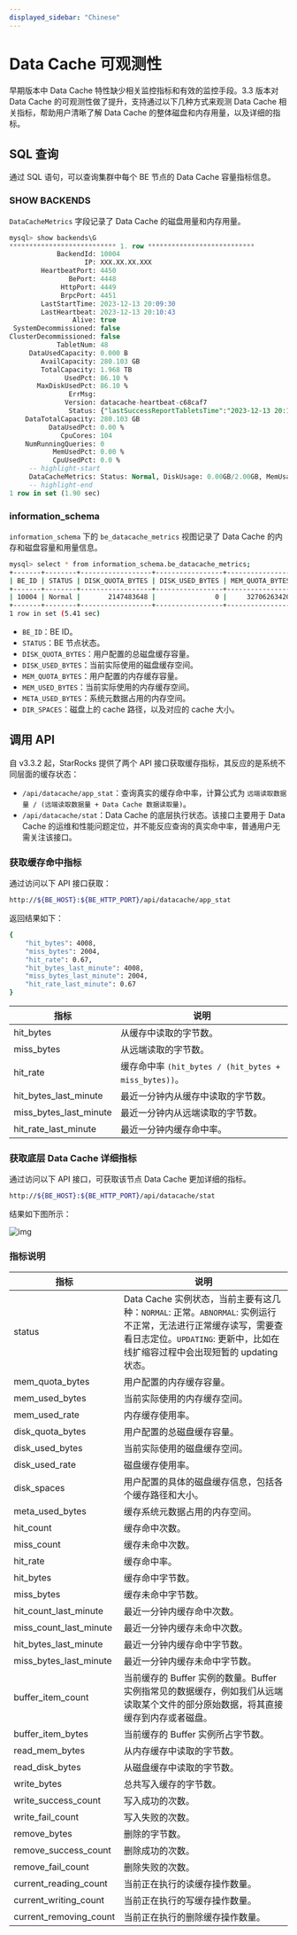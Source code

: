 ```yaml
---
displayed_sidebar: "Chinese"
---
```


# Data Cache 可观测性

早期版本中 Data Cache 特性缺少相关监控指标和有效的监控手段。3.3 版本对 Data Cache 的可观测性做了提升，支持通过以下几种方式来观测 Data Cache 相关指标，帮助用户清晰了解 Data Cache 的整体磁盘和内存用量，以及详细的指标。

## SQL 查询

通过 SQL 语句，可以查询集群中每个 BE 节点的 Data Cache 容量指标信息。

### SHOW BACKENDS

`DataCacheMetrics` 字段记录了 Data Cache 的磁盘用量和内存用量。

```SQL
mysql> show backends\G
*************************** 1. row ***************************
            BackendId: 10004
                   IP: XXX.XX.XX.XXX
        HeartbeatPort: 4450
               BePort: 4448
             HttpPort: 4449
             BrpcPort: 4451
        LastStartTime: 2023-12-13 20:09:30
        LastHeartbeat: 2023-12-13 20:10:43
                Alive: true
 SystemDecommissioned: false
ClusterDecommissioned: false
            TabletNum: 48
     DataUsedCapacity: 0.000 B
        AvailCapacity: 280.103 GB
        TotalCapacity: 1.968 TB
              UsedPct: 86.10 %
       MaxDiskUsedPct: 86.10 %
               ErrMsg:
              Version: datacache-heartbeat-c68caf7
               Status: {"lastSuccessReportTabletsTime":"2023-12-13 20:10:38"}
    DataTotalCapacity: 280.103 GB
          DataUsedPct: 0.00 %
             CpuCores: 104
    NumRunningQueries: 0
           MemUsedPct: 0.00 %
           CpuUsedPct: 0.0 %
     -- highlight-start   
     DataCacheMetrics: Status: Normal, DiskUsage: 0.00GB/2.00GB, MemUsage: 0.00GB/30.46GB
     -- highlight-end
1 row in set (1.90 sec)
```

### information_schema

`information_schema` 下的 `be_datacache_metrics` 视图记录了 Data Cache 的内存和磁盘容量和用量信息。

```Bash
mysql> select * from information_schema.be_datacache_metrics;
+-------+--------+------------------+-----------------+-----------------+----------------+-----------------+----------------------------------------------------------------------------------------------+
| BE_ID | STATUS | DISK_QUOTA_BYTES | DISK_USED_BYTES | MEM_QUOTA_BYTES | MEM_USED_BYTES | META_USED_BYTES | DIR_SPACES                                                                                   |
+-------+--------+------------------+-----------------+-----------------+----------------+-----------------+----------------------------------------------------------------------------------------------+
| 10004 | Normal |       2147483648 |               0 |     32706263420 |              0 |               0 | [{"Path":"/home/disk1/datacache","QuotaBytes":2147483648}]                                   |
+-------+--------+------------------+-----------------+-----------------+----------------+-----------------+----------------------------------------------------------------------------------------------+
1 row in set (5.41 sec)
```

- `BE_ID`：BE ID。
- `STATUS`：BE 节点状态。
- `DISK_QUOTA_BYTES`：用户配置的总磁盘缓存容量。
- `DISK_USED_BYTES`：当前实际使用的磁盘缓存空间。
- `MEM_QUOTA_BYTES`：用户配置的内存缓存容量。
- `MEM_USED_BYTES`：当前实际使用的内存缓存空间。
- `META_USED_BYTES`：系统元数据占用的内存空间。
- `DIR_SPACES`：磁盘上的 cache  路径，以及对应的 cache 大小。

## 调用 API

自 v3.3.2 起，StarRocks 提供了两个 API 接口获取缓存指标，其反应的是系统不同层面的缓存状态：

- `/api/datacache/app_stat`：查询真实的缓存命中率，计算公式为 `远端读取数据量 / (远端读取数据量 + Data Cache 数据读取量)`。
- `/api/datacache/stat`：Data Cache 的底层执行状态。该接口主要用于 Data Cache 的运维和性能问题定位，并不能反应查询的真实命中率，普通用户无需关注该接口。

### 获取缓存命中指标

通过访问以下 API 接口获取：

```bash
http://${BE_HOST}:${BE_HTTP_PORT}/api/datacache/app_stat
```

返回结果如下：

```bash
{
    "hit_bytes": 4008,
    "miss_bytes": 2004,
    "hit_rate": 0.67,
    "hit_bytes_last_minute": 4008,
    "miss_bytes_last_minute": 2004,
    "hit_rate_last_minute": 0.67
}
```

| **指标**               | **说明**                                             |
| ---------------------- | ---------------------------------------------------- |
| hit_bytes              | 从缓存中读取的字节数。                               |
| miss_bytes             | 从远端读取的字节数。                                 |
| hit_rate               | 缓存命中率 `(hit_bytes / (hit_bytes + miss_bytes))`。 |
| hit_bytes_last_minute  | 最近一分钟内从缓存中读取的字节数。                   |
| miss_bytes_last_minute | 最近一分钟内从远端读取的字节数。                     |
| hit_rate_last_minute   | 最近一分钟内缓存命中率。                             |

### 获取底层 Data Cache 详细指标

通过访问以下 API 接口，可获取该节点 Data Cache 更加详细的指标。

```Bash
http://${BE_HOST}:${BE_HTTP_PORT}/api/datacache/stat
```

结果如下图所示：

![img](../_assets/data_cache_observe.png)

### 指标说明

| **指标**               | **说明**                                                     |
| ---------------------- | ------------------------------------------------------------ |
| status                 | Data Cache 实例状态，当前主要有这几种：`NORMAL`: 正常。`ABNORMAL`:  实例运行不正常，无法进行正常缓存读写，需要查看日志定位。`UPDATING`:  更新中，比如在线扩缩容过程中会出现短暂的 updating 状态。 |
| mem_quota_bytes        | 用户配置的内存缓存容量。                                     |
| mem_used_bytes         | 当前实际使用的内存缓存空间。                                 |
| mem_used_rate          | 内存缓存使用率。                                             |
| disk_quota_bytes       | 用户配置的总磁盘缓存容量。                                   |
| disk_used_bytes        | 当前实际使用的磁盘缓存空间。                                 |
| disk_used_rate         | 磁盘缓存使用率。                                             |
| disk_spaces            | 用户配置的具体的磁盘缓存信息，包括各个缓存路径和大小。       |
| meta_used_bytes        | 缓存系统元数据占用的内存空间。                               |
| hit_count              | 缓存命中次数。                                               |
| miss_count             | 缓存未命中次数。                                             |
| hit_rate               | 缓存命中率。                                                 |
| hit_bytes              | 缓存命中字节数。                                             |
| miss_bytes             | 缓存未命中字节数。                                           |
| hit_count_last_minute  | 最近一分钟内缓存命中次数。                                   |
| miss_count_last_minute | 最近一分钟内缓存未命中次数。                                 |
| hit_bytes_last_minute  | 最近一分钟内缓存命中字节数。                                 |
| miss_bytes_last_minute | 最近一分钟内缓存未命中字节数。                               |
| buffer_item_count      | 当前缓存的 Buffer 实例的数量。Buffer 实例指常见的数据缓存，例如我们从远端读取某个文件的部分原始数据，将其直接缓存到内存或者磁盘。 |
| buffer_item_bytes      | 当前缓存的 Buffer 实例所占字节数。                           |
| read_mem_bytes         | 从内存缓存中读取的字节数。                                   |
| read_disk_bytes        | 从磁盘缓存中读取的字节数。                                   |
| write_bytes            | 总共写入缓存的字节数。                                       |
| write_success_count    | 写入成功的次数。                                             |
| write_fail_count       | 写入失败的次数。                                             |
| remove_bytes           | 删除的字节数。                                               |
| remove_success_count   | 删除成功的次数。                                             |
| remove_fail_count      | 删除失败的次数。                                             |
| current_reading_count  | 当前正在执行的读缓存操作数量。                               |
| current_writing_count  | 当前正在执行的写缓存操作数量。                               |
| current_removing_count | 当前正在执行的删除缓存操作数量。                             |

